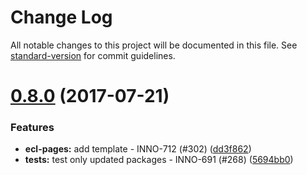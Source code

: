 # Change Log

All notable changes to this project will be documented in this file.
See [standard-version](https://github.com/conventional-changelog/standard-version) for commit guidelines.

<a name="0.8.0"></a>
# [0.8.0](https://github.com/ec-europa/europa-component-library/compare/@ec-europa/ecl-breadcrumbs@0.7.1...@ec-europa/ecl-breadcrumbs@0.8.0) (2017-07-21)


### Features

* **ecl-pages:** add template - INNO-712 (#302) ([dd3f862](https://github.com/ec-europa/europa-component-library/commit/dd3f862))
* **tests:** test only updated packages - INNO-691 (#268) ([5694bb0](https://github.com/ec-europa/europa-component-library/commit/5694bb0))
